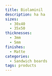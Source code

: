 ```yaml
---
title: Biolaminil
description: ha ha
sizes:
  - 30x40
  - 35x50
thicknesses:
  - 3mm
  - 5mm
finishes:
  - Matte
categories:
  - Sandwich boards
tags: products
---
```

